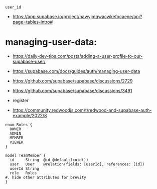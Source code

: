





```
user_id

```



- https://app.supabase.io/project/nawyjmqwacwkefocaene/api?page=tables-intro#

# managing-user-data:
- https://daily-dev-tips.com/posts/adding-a-user-profile-to-our-supabase-user/
- https://supabase.com/docs/guides/auth/managing-user-data
- https://github.com/supabase/supabase/discussions/2729
- https://github.com/supabase/supabase/discussions/3491
 - register
























- https://community.redwoodjs.com/t/redwood-and-supabase-auth-example/2022/8
```
enum Roles {
  OWNER
  ADMIN
  MEMBER
  VIEWER
}
```
```
model TeamMember {
  id     String  @id @default(cuid())
  user   User    @relation(fields: [userId], references: [id])
  userId String
  role   Roles
#. hide other attributes for brevity
}
```



```
```

